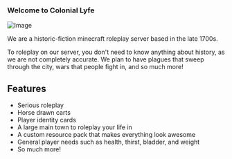 ### Welcome to Colonial Lyfe
![Image](http://i.imgur.com/O7nmvTJ.png)

We are a historic-fiction minecraft roleplay server based in the late 1700s.

To roleplay on our server, you don't need to know anything about history, as we are not completely accurate. We plan to have plagues that sweep through the city, wars that people fight in, and so much more!

## Features
- Serious roleplay
- Horse drawn carts
- Player identity cards
- A large main town to roleplay your life in
- A custom resource pack that makes everything look awesome
- General player needs such as health, thirst, bladder, and weight
- So much more!
